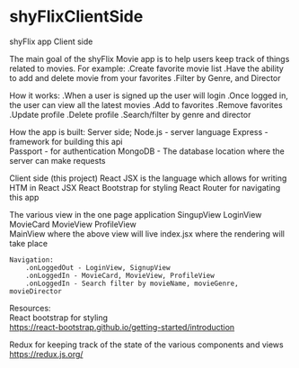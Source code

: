 # shyFlixClientSide
 shyFlix app Client side

 The main goal of the shyFlix Movie app is to help users keep track of things related to movies.
 For example:
    .Create favorite movie list
    .Have the ability to add and delete movie from your favorites
    .Filter by Genre, and Director

How it works:
    .When a user is signed up the user will login
    .Once logged in, the user can view all the latest movies
    .Add to favorites
    .Remove favorites
    .Update profile
    .Delete profile
    .Search/filter by genre and director

How the app is built:
Server side;
    Node.js - server language 
    Express - framework for building this api   
    Passport - for authentication
    MongoDB - The database location where the server can make requests

Client side (this project)
    React JSX is the language which allows for writing HTM in React JSX
    React Bootstrap for styling 
    React Router for navigating this app     

The various view in the one page application
    SingupView
    LoginView
    MovieCard
    MovieView
    ProfileView   
    MainView where the above view will live
    index.jsx where the rendering will take place 

    Navigation:
        .onLoggedOut - LoginView, SignupView
        .onLoggedIn - MovieCard, MovieView, ProfileView
        .onLoggedIn - Search filter by movieName, movieGenre, movieDirector

Resources:     
React bootstrap for styling   
https://react-bootstrap.github.io/getting-started/introduction

Redux for keeping track of the state of the various components and views
https://redux.js.org/




